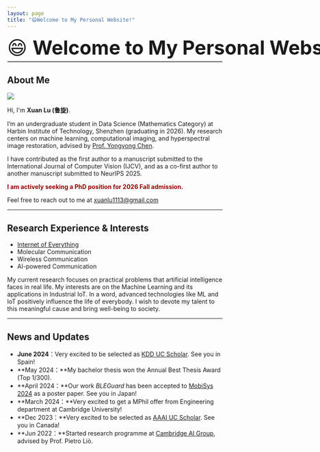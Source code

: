 ```yaml
---
layout: page
title: "😄Welcome to My Personal Website!"
---
```


<div style="font-size: 45px; white-space: nowrap; margin-bottom: 4px;">
  😄 <strong>Welcome to My Personal Website!</strong>
</div>
<hr style="border: 1px solid #ccc; margin-top: 4px;" />

## About Me

<img src="https://xuanlu11.github.io/xuanlu.jpg" class="floatpic">

Hi, I'm **Xuan Lu (鲁旋)**.<br>

I’m an undergraduate student in Data Science (Mathematics Category) at Harbin Institute of Technology, Shenzhen (graduating in 2026). My research centers on machine learning, computational imaging, and hyperspectral image restoration, advised by [Prof. Yongyong Chen](https://scholar.google.com/citations?user=ny2mn-cAAAAJ). <br>

I have contributed as the first author to a manuscript submitted to the International Journal of Computer Vision (IJCV), and as a co-first author to another manuscript submitted to NeurIPS 2025. 

**<font color="#990000">I am actively seeking a PhD position for 2026 Fall admission.</font>**

Feel free to reach out to me at [xuanlu1113@gmail.com](xuanlu1113@gmail.com)

---

## Research Experience & Interests

- [Internet of Everything](https://scholar.google.com/citations?view_op=search_authors&hl=zh-CN&mauthors=label:internet_of_everything)
- Molecular Communication
- Wireless Communication
- AI-powered Communication

My current research focuses on practical problems that artificial intelligence faces in real life. My interests are on the Machine Learning and its applications in Industrial IoT. In a word, advanced technologies like ML and IoT positively influence the life of everybody.  I wish to devote my talent to this meaningful cause and bring well-being to society.

---

## News and Updates

- **June 2024**：Very excited to be selected as [KDD UC Scholar](https://kdd2024.kdd.org/undergraduate-consortium/). See you in Spain!
- **May 2024：**My bachelor thesis won the Annual Best Thesis Award (Top 1/300).
- **April 2024：**Our work *BLEGuard* has been accepted to [MobiSys 2024](https://www.sigmobile.org/mobisys/2024/) as a poster paper. See you in Japan!
- **March 2024：**Very excited to get a MPhil offer from Engineering department at Cambridge University!
- **Dec 2023：**Very excited to be selected as [AAAI UC Scholar](https://aaai.org/aaai-conference/undergraduate-consortium-program/). See you in Canada!
- **Jun 2022：**Started research programme at [Cambridge AI Group](https://www.cl.cam.ac.uk/research/ai/), advised by Prof. Pietro Liò.

<br>

